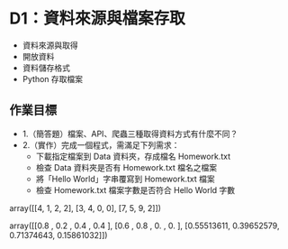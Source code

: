 # D1：資料來源與檔案存取

* 資料來源與取得
* 開放資料
* 資料儲存格式
* Python 存取檔案


## 作業目標

* 1.（簡答題）檔案、API、爬蟲三種取得資料方式有什麼不同？
* 2.（實作）完成一個程式，需滿足下列需求：
    * 下載指定檔案到 Data 資料夾，存成檔名 Homework.txt
    * 檢查 Data 資料夾是否有 Homework.txt 檔名之檔案
    * 將「Hello World」字串覆寫到 Homework.txt 檔案
    * 檢查 Homework.txt 檔案字數是否符合 Hello World 字數

array([[4, 1, 2, 2],
       [3, 4, 0, 0],
       [7, 5, 9, 2]])

array([[0.8       , 0.2       , 0.4       , 0.4       ],
       [0.6       , 0.8       , 0.        , 0.        ],
       [0.55513611, 0.39652579, 0.71374643, 0.15861032]])